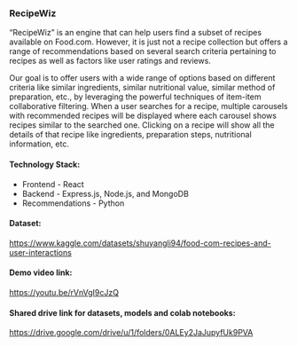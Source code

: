 ### RecipeWiz
“RecipeWiz” is an engine that can help users find a subset of recipes available on Food.com. However, it is just not a recipe collection but offers a range of recommendations based on several search criteria pertaining to recipes as well as factors like user ratings and reviews. 

Our goal is to offer users with a wide range of options based on different criteria like similar ingredients, similar nutritional value, similar method of preparation, etc., by leveraging the powerful techniques of item-item collaborative filtering. When a user searches for a recipe, multiple carousels with recommended recipes will be displayed where each carousel shows recipes similar to the searched one. Clicking on a recipe will show all the details of that recipe like ingredients, preparation steps, nutritional information, etc.

#### Technology Stack:
- Frontend - React
- Backend - Express.js, Node.js, and MongoDB
- Recommendations  - Python

#### Dataset:
https://www.kaggle.com/datasets/shuyangli94/food-com-recipes-and-user-interactions

#### Demo video link:
https://youtu.be/rVnVgI9cJzQ

#### Shared drive link for datasets, models and colab notebooks:
https://drive.google.com/drive/u/1/folders/0ALEy2JaJupyfUk9PVA
